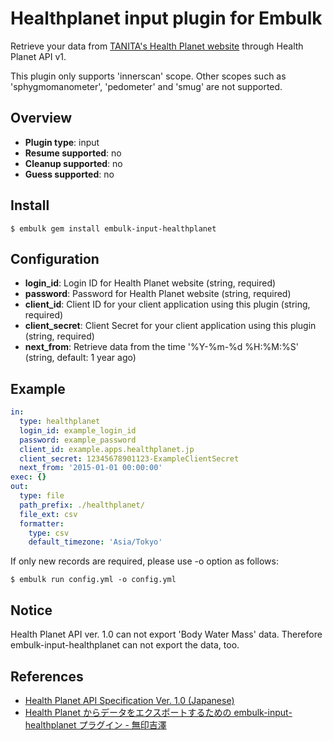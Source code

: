 # Healthplanet input plugin for Embulk

Retrieve your data from [TANITA's Health Planet website](https://www.healthplanet.jp/) through Health Planet API v1.

This plugin only supports 'innerscan' scope. Other scopes such as 'sphygmomanometer', 'pedometer' and 'smug' are not supported.

## Overview

* **Plugin type**: input
* **Resume supported**: no
* **Cleanup supported**: no
* **Guess supported**: no

## Install

```
$ embulk gem install embulk-input-healthplanet
```

## Configuration

- **login_id**: Login ID for Health Planet website (string, required)
- **password**: Password for Health Planet website (string, required)
- **client_id**: Client ID for your client application using this plugin (string, required)
- **client_secret**: Client Secret for your client application using this plugin (string, required)
- **next_from**: Retrieve data from the time '%Y-%m-%d %H:%M:%S' (string, default: 1 year ago)

## Example

```yaml
in:
  type: healthplanet
  login_id: example_login_id
  password: example_password
  client_id: example.apps.healthplanet.jp
  client_secret: 12345678901123-ExampleClientSecret
  next_from: '2015-01-01 00:00:00'
exec: {}
out:
  type: file
  path_prefix: ./healthplanet/
  file_ext: csv
  formatter:
    type: csv
    default_timezone: 'Asia/Tokyo'
```

If only new records are required, please use -o option as follows:

```
$ embulk run config.yml -o config.yml
```

## Notice

Health Planet API ver. 1.0 can not export 'Body Water Mass' data. Therefore embulk-input-healthplanet can not export the data, too.

## References

* [Health Planet API Specification Ver. 1.0 (Japanese)](http://www.healthplanet.jp/apis/api.html)
* [Health Planet からデータをエクスポートするための embulk-input-healthplanet プラグイン - 無印吉澤](http://muziyoshiz.hatenablog.com/entry/2016/01/11/234921 "Health Planet からデータをエクスポートするための embulk-input-healthplanet プラグイン - 無印吉澤")
